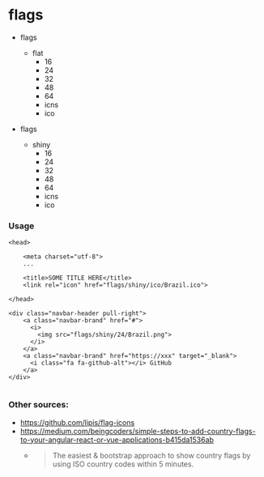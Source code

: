 # flags

- flags
  - flat
    - 16
    - 24
    - 32
    - 48
    - 64
    - icns
    - ico

- flags
  - shiny
    - 16
    - 24
    - 32
    - 48
    - 64
    - icns
    - ico

### Usage

```
<head>

    <meta charset="utf-8">
    ...

    <title>SOME TITLE HERE</title>
    <link rel="icon" href="flags/shiny/ico/Brazil.ico">

</head>

<div class="navbar-header pull-right">   
    <a class="navbar-brand" href="#">
      <i>
        <img src="flags/shiny/24/Brazil.png">
      </i>
    </a>
    <a class="navbar-brand" href="https://xxx" target="_blank">
      <i class="fa fa-github-alt"></i> GitHub
    </a>
</div>


```
### Other sources:

- https://github.com/lipis/flag-icons
- https://medium.com/beingcoders/simple-steps-to-add-country-flags-to-your-angular-react-or-vue-applications-b415da1536ab
  - > The easiest & bootstrap approach to show country flags by using ISO country codes within 5 minutes. 
